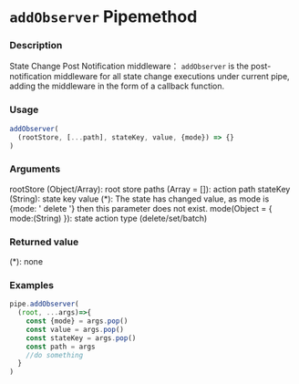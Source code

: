 # `addObserver` **Pipe**method

### Description
State Change Post Notification middleware：
`addObserver` is the post-notification middleware for all state change executions under current pipe, adding the middleware in the form of a callback function.
 

### Usage
```javascript
addObserver(
  (rootStore, [...path], stateKey, value, {mode}) => {}
)
```

### Arguments
rootStore (Object/Array): root store
paths (Array = []): action path
stateKey (String): state key
value (*): The state has changed value, as mode is {mode: ' delete '} then this parameter does not exist.
mode(Object = { mode:(String) }): state action type (delete/set/batch)

### Returned value
(*): none

### Examples
```javascript
pipe.addObserver(
  (root, ...args)=>{
    const {mode} = args.pop()
    const value = args.pop()
    const stateKey = args.pop()
    const path = args
    //do something
  }
)
```

